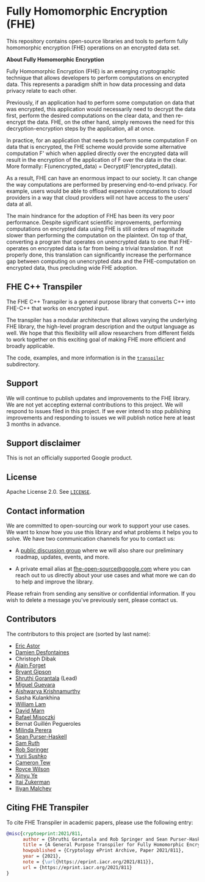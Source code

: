 # Fully Homomorphic Encryption (FHE)

This repository contains open-source libraries and tools to perform fully
homomorphic encryption (FHE) operations on an encrypted data set.

**About Fully Homomorphic Encryption**

Fully Homomorphic Encryption (FHE) is an emerging cryptographic technique that
allows developers to perform computations on encrypted data. This represents a
paradigm shift in how data processing and data privacy relate to each other.

Previously, if an application had to perform some computation on data that was
encrypted, this application would necessarily need to decrypt the data first,
perform the desired computations on the clear data, and then re-encrypt the
data. FHE, on the other hand, simply removes the need for this
decryption-encryption steps by the application, all at once.

In practice, for an application that needs to perform some computation F on data
that is encrypted, the FHE scheme would provide some alternative computation F'
which when applied directly over the encrypted data will result in the
encryption of the application of F over the data in the clear. More formally:
F(unencrypted_data) = Decrypt(F'(encrypted_data)).

As a result, FHE can have an enormous impact to our society. It can change the
way computations are performed by preserving end-to-end privacy. For example,
users would be able to offload expensive computations to cloud providers in a
way that cloud providers will not have access to the users' data at all.

The main hindrance for the adoption of FHE has been its very poor performance.
Despite significant scientific improvements, performing computations on
encrypted data using FHE is still orders of magnitude slower than performing the
computation on the plaintext. On top of that, converting a program that operates
on unencrypted data to one that FHE-operates on encrypted data is far from being
a trivial translation. If not properly done, this translation can significantly
increase the performance gap between computing on unencrypted data and the 
FHE-computation on encrypted data, thus precluding wide FHE adoption.

## FHE C++ Transpiler

The FHE C++ Transpiler is a general purpose library that converts C++ into
FHE-C++ that works on encrypted input.

The transpiler has a modular architecture that allows varying the underlying FHE
library, the high-level program description and the output language as well. We
hope that this flexibility will allow researchers from different fields to work
together on this exciting goal of making FHE more efficient and broadly
applicable.

The code, examples, and more information is in the [`transpiler`](./transpiler/)
subdirectory.

## Support

We will continue to publish updates and improvements to the FHE library. We are
not yet accepting external contributions to this project. We will respond to
issues filed in this project. If we ever intend to stop publishing improvements
and responding to issues we will publish notice here at least 3 months in
advance.

## Support disclaimer

This is not an officially supported Google product.

## License

Apache License 2.0. See [`LICENSE`](./LICENSE).

## Contact information

We are committed to open-sourcing our work to support your use cases. We want to
know how you use this library and what problems it helps you to solve. We have
two communication channels for you to contact us:

* A [public discussion group](https://groups.google.com/g/fhe-open-source-users)
where we will also share our preliminary roadmap, updates, events, and more.

* A private email alias at
[fhe-open-source@google.com](mailto:fhe-open-source@google.com)
where you can reach out to us directly about your use cases and what more we can
do to help and improve the library.

Please refrain from sending any sensitive or confidential information. If you
wish to delete a message you've previously sent, please contact us.

## Contributors

The contributors to this project are (sorted by last name):

- [Eric Astor](https://github.com/ericastor)
- [Damien Desfontaines](https://desfontain.es/serious.html)
- Christoph Dibak
- [Alain Forget](https://people.scs.carleton.ca/~aforget/)
- [Bryant Gipson](https://www.linkedin.com/in/bryant-gipson-33478419)
- [Shruthi Gorantala](https://github.com/code-perspective) (Lead)
- [Miguel Guevara](https://www.linkedin.com/in/miguel-guevara-8a5a332a)
- [Aishwarya Krishnamurthy](https://www.linkedin.com/in/aishe-k)
- Sasha Kulankhina
- [William Lam](https://www.linkedin.com/in/william-m-lam)
- [David Marn](http://dmarn.org)
- [Rafael Misoczki](https://www.linkedin.com/in/rafael-misoczki-phd-24b33013)
- Bernat Guillén Pegueroles
- [Milinda Perera](https://milinda-perera.com)
- [Sean Purser-Haskell](https://www.linkedin.com/in/sean-purser-haskell-30b5268)
- [Sam Ruth](https://www.linkedin.com/in/samuelruth)
- [Rob Springer](https://github.com/RobSpringer)
- [Yurii Sushko](https://www.linkedin.com/in/midnighter)
- [Cameron Tew](https://github.com/cam2337)
- [Royce Wilson](https://research.google/people/RoyceJWilson)
- [Xinyu Ye](https://github.com/xinyuye)
- [Itai Zukerman](https://github.com/izuk)
- [Iliyan Malchev](https://github.com/malchev)


## Citing FHE Transpiler
To cite FHE Transpiler in academic papers, please use the following entry:
```bibtex
@misc{cryptoeprint:2021/811,
      author = {Shruthi Gorantala and Rob Springer and Sean Purser-Haskell and William Lam and Royce Wilson and Asra Ali and Eric P. Astor and Itai Zukerman and Sam Ruth and Christoph Dibak and Phillipp Schoppmann and Sasha Kulankhina and Alain Forget and David Marn and Cameron Tew and Rafael Misoczki and Bernat Guillen and Xinyu Ye and Dennis Kraft and Damien Desfontaines and Aishe Krishnamurthy and Miguel Guevara and Irippuge Milinda Perera and Yurii Sushko and Bryant Gipson},
      title = {A General Purpose Transpiler for Fully Homomorphic Encryption},
      howpublished = {Cryptology ePrint Archive, Paper 2021/811},
      year = {2021},
      note = {\url{https://eprint.iacr.org/2021/811}},
      url = {https://eprint.iacr.org/2021/811}
}
```
